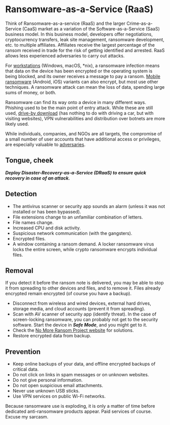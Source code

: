 # Ransomware-as-a-Service (RaaS)

Think of Ransomware-as-a-service (RaaS) and the larger Crime-as-a-Service (CaaS) market as a variation of the Software-as-a-Service (SaaS) business model. In this business model, developers offer negotiations, cryptocurrency transfers, leak site management, ransomware development, etc. to multiple affiliates. Affiliates receive the largest percentage of the ransom received in trade for the risk of getting identified and arrested. RaaS allows less experienced adversaries to carry out attacks. 

For [workstations](../workstation/ransomware.md) (Windows, macOS, *nix), a ransomware infection means that data on the device has been encrypted or the operating system is being blocked, and its owner receives a message to pay a ransom. [Mobile ransomware](../mobile/ransomware.md) (Android, iOS) variants can also encrypt, but most use other techniques. A ransomware attack can mean the loss of data, spending large sums of money, or both. 

Ransomware can find its way onto a device in many different ways. Phishing used to be the main point of entry attack. While these are still used, [drive-by download](drive-by.md) (has nothing to do with driving a car, but with visiting websites), VPN vulnerabilities and distribution over botnets are more likely used. 

While individuals, companies, and NGOs are all targets, the compromise of a small number of user accounts that have additional access or privileges, are especially valuable to [adversaries](adversaries.md).

## Tongue, cheek

***Deploy Disaster-Recovery-as-a-Service (DRaaS) to ensure quick recovery in case of an attack.***

## Detection

* The antivirus scanner or security app sounds an alarm (unless it was not installed or has been bypassed).
* File extensions change to an unfamiliar combination of letters.
* File names change.
* Increased CPU and disk activity.
* Suspicious network communication (with the gangsters). 
* Encrypted files.
* A window containing a ransom demand. A locker ransomware virus locks the entire screen, while crypto ransomware encrypts individual files.

## Removal

If you detect it before the ransom note is delivered, you may be able to stop it from spreading to other devices and files, and to remove it. Files already encrypted remain encrypted (of course you have a backup). 

* Disconnect from wireless and wired devices, external hard drives, storage media, and cloud accounts (prevent it from spreading).
* Scan with AV scanner of security app (identify threat). In the case of screen-locking ransomware, you can probably not get to the security software. Start the device in ***Safe Mode***, and you might get to it. 
* Check the [No More Ransom Project website](https://www.nomoreransom.org/) for solutions.
* Restore encrypted data from backup.

## Prevention

* Keep online backups of your data, and offline encrypted backups of critical data.
* Do not click on links in spam messages or on unknown websites.
* Do not give personal information.
* Do not open suspicious email attachments.
* Never use unknown USB sticks.
* Use VPN services on public Wi-Fi networks.

Because ransomware use is exploding, it is only a matter of time before dedicated anti-ransomware products appear. Paid services of course. Excuse my sarcasm.





